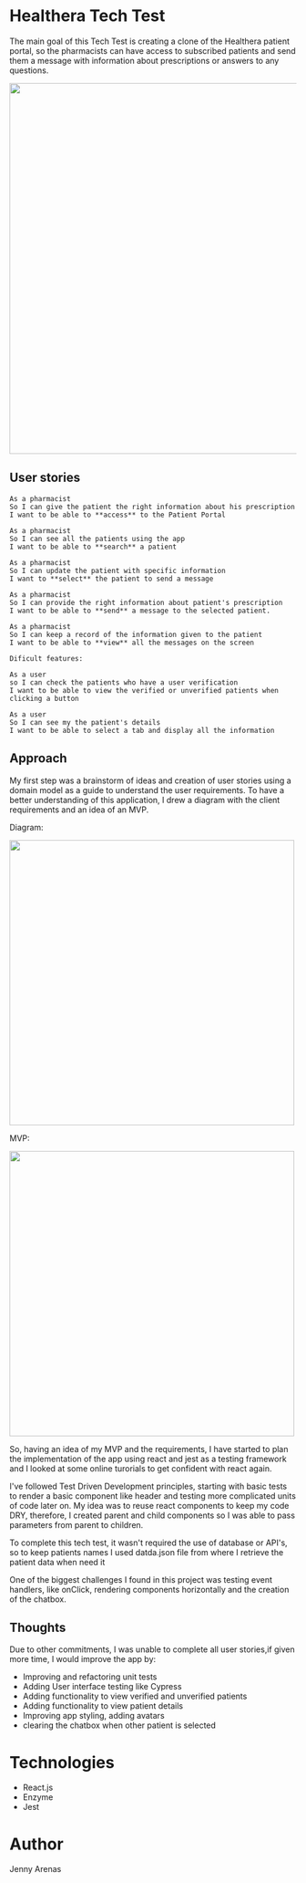 # Healthera Tech Test

The main goal of this Tech Test is creating a clone of the Healthera patient portal, so the pharmacists can have access to subscribed patients and send them a message with information about prescriptions or answers to any questions.
<p>
<img src="https://user-images.githubusercontent.com/29259526/39251212-a8e9a258-489a-11e8-8265-ab9bde9f14b1.png" width="650" ="align-center">
</p>


## User stories

```
As a pharmacist
So I can give the patient the right information about his prescription
I want to be able to **access** to the Patient Portal

As a pharmacist
So I can see all the patients using the app
I want to be able to **search** a patient

As a pharmacist
So I can update the patient with specific information
I want to **select** the patient to send a message

As a pharmacist
So I can provide the right information about patient's prescription
I want to be able to **send** a message to the selected patient.

As a pharmacist 
So I can keep a record of the information given to the patient
I want to be able to **view** all the messages on the screen

Dificult features:

As a user
so I can check the patients who have a user verification
I want to be able to view the verified or unverified patients when clicking a button

As a user
So I can see my the patient's details
I want to be able to select a tab and display all the information

```

## Approach

My first step was a brainstorm of ideas and creation of user stories using a domain model as a guide to understand the user requirements.
To have a better understanding of this application, I drew a diagram with the client requirements and an idea of an MVP.

Diagram:
<p>
<img src="https://user-images.githubusercontent.com/29259526/39365608-81895204-4a29-11e8-9be4-7f3df6bf7420.png" width="500" ="align-center">
</p>

MVP:

<p>
<img src="https://user-images.githubusercontent.com/29259526/39366580-3b2e3358-4a2c-11e8-91fb-36c77216bba9.png" width="500" ="align-center">
</p>

So, having an idea of my MVP and the requirements, I have started to plan the implementation of the app using react and jest as a testing framework and I looked at some online turorials to get confident with react again.

I've followed Test Driven Development principles, starting with basic tests to render a basic component like header and testing more complicated units of code later on. My idea was to reuse react components to keep my code DRY, therefore, I created parent and child components so I was able to pass parameters from parent to children.

To complete this tech test, it wasn't required the use of database or API's, so to keep patients names I used datda.json file from where I retrieve the patient data when need it

One of the biggest challenges I found in this project was testing event handlers, like onClick, rendering components horizontally and the creation of the chatbox.

## Thoughts

Due to other commitments, I was unable to complete all user stories,if given more time, I would improve the app by:

 - Improving and refactoring unit tests
 - Adding User interface testing like Cypress
 - Adding functionality to view verified and unverified patients
 - Adding functionality to view patient details
 - Improving app styling, adding avatars
 - clearing the chatbox when other patient is selected

# Technologies

- React.js
- Enzyme
- Jest

# Author

Jenny Arenas